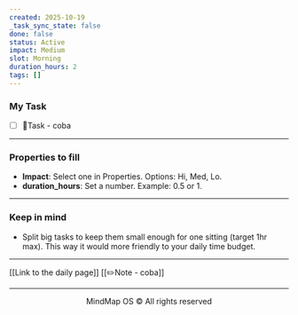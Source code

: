 ```yaml
---
created: 2025-10-19
_task_sync_state: false
done: false
status: Active
impact: Medium
slot: Morning
duration_hours: 2
tags: []
---
```

### My Task
- [ ] 📌Task - coba



---

### Properties to fill
- **Impact**: Select one in Properties. Options: Hi, Med, Lo.
- **duration_hours**: Set a number. Example: 0.5 or 1.



---

### Keep in mind
- Split big tasks to keep them small enough for one sitting (target 1hr max).
This way it would more friendly to your daily time budget.


---

[[Link to the daily page]]
[[✏️Note - coba]]

---

<p align="center">MindMap OS © All rights reserved</p>

